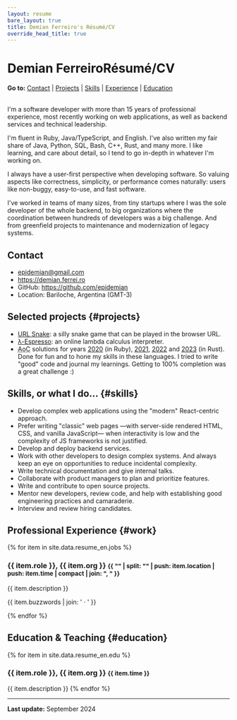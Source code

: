 ```yaml
---
layout: resume
bare_layout: true
title: Demian Ferreiro's Résumé/CV
override_head_title: true
---
```


<h1 class="wide-heading">Demian Ferreiro<span class="subtitle">Résumé/CV</span></h1>

**Go to:** [Contact](#contact) \| [Projects](#projects) \| [Skills](#skills) \| [Experience](#work) \| [Education](#education)<br><br>

I'm a software developer with more than 15 years of professional experience, most recently working on web applications, as well as backend services and technical leadership.

I'm fluent in Ruby, Java/TypeScript, and English. I've also written my fair share of Java, Python, SQL, Bash, C++, Rust, and many more. I like learning, and care about detail, so I tend to go in-depth in whatever I'm working on.

I always have a user-first perspective when developing software. So valuing aspects like correctness, simplicity, or performance comes naturally: users like non-buggy, easy-to-use, and fast software.

I've worked in teams of many sizes, from tiny startups where I was the sole developer of the whole backend, to big organizations where the coordination between hundreds of developers was a big challenge. And from greenfield projects to maintenance and modernization of legacy systems.

## Contact
- <epidemian@gmail.com>
- <https://demian.ferrei.ro>
- GitHub: <https://github.com/epidemian>
- Location: Bariloche, Argentina (GMT-3)

## Selected projects {#projects}
- [URL Snake](https://demian.ferrei.ro/snake): a silly snake game that can be played in the browser URL.
- [λ-Espresso](https://demian.ferrei.ro/lambda-espresso/): an online lambda calculus interpreter.
- <abbr title="Advent of Code">AoC</abbr> solutions for years [2020](https://github.com/epidemian/advent-of-code-2020) (in Ruby), [2021](https://github.com/epidemian/advent-of-code-2021), [2022](https://github.com/epidemian/advent-of-code-2022) and [2023](https://github.com/epidemian/advent-of-code-2023) (in Rust). Done for fun and to hone my skills in these languages. I tried to write "good" code and journal my learnings. Getting to 100% completion was a great challenge :)

## Skills, or what I do... {#skills}
- Develop complex web applications using the "modern" React-centric approach.
- Prefer writing "classic" web pages —with server-side rendered HTML, CSS, and vanilla JavaScript— when interactivity is low and the complexity of JS frameworks is not justified.
- Develop and deploy backend services.
- Work with other developers to design complex systems. And always keep an eye on opportunities to reduce incidental complexity.
- Write technical documentation and give internal talks.
- Collaborate with product managers to plan and prioritize features.
- Write and contribute to open source projects.
- Mentor new developers, review code, and help with establishing good engineering practices and camaraderie.
- Interview and review hiring candidates.

## Professional Experience {#work}

{% for item in site.data.resume_en.jobs %}
<h3 class="wide-heading">
  <span>{{ item.role }}, {{ item.org }}</span>
  <small class="time">
    {{ "" | split: "" | push: item.location | push: item.time | compact | join: ", " }}
  </small>
</h3>
{{ item.description }}
<p class="techs">{{ item.buzzwords | join: ' · ' }}</p>
{% endfor %}

## Education & Teaching {#education}

{% for item in site.data.resume_en.edu %}
<h3 class="wide-heading">
  <span>{{ item.role }}, {{ item.org }}</span>
  <small class="time">{{ item.time }}</small>
</h3>
{{ item.description }}
{% endfor %}

---

**Last update:** September 2024
